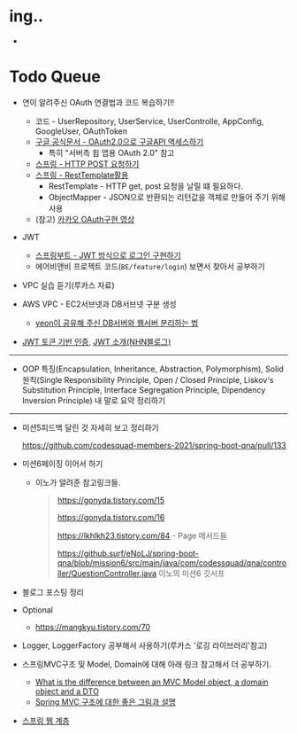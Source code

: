 # ing..

- 



# Todo Queue

- 연이 알려주신 OAuth 연결법과 코드 복습하기!!

  - 코드 - UserRepository, UserService, UserControlle, AppConfig, GoogleUser, OAuthToken
  - [구글 공식문서 - OAuth2.0으로 구글API 액세스하기](https://developers.google.com/identity/protocols/oauth2)
    - 특히  "서버측 윕 앱용 OAuth 2.0" 참고
  - [스프링 - HTTP POST 요청하기](https://withseungryu.tistory.com/116)
  - [스프링 - RestTemplate활용](https://preamtree.tistory.com/167)
    - RestTemplate - HTTP get, post 요청을 날릴 떄 필요하다.
    - ObjectMapper - JSON으로 반환되는 리턴값을 객체로 만들어 주기 위해 사용
  - (참고) [카카오 OAuth구현 영상](https://www.youtube.com/watch?v=YtFYSva6MbI&list=PL93mKxaRDidECgjOBjPgI3Dyo8ka6Ilqm&index=65)
- JWT
  - [스프링부트 - JWT 방식으로 로그인 구현하기](https://ocblog.tistory.com/56)
  - 에어비앤비 프로젝트 코드(`BE/feature/login`) 보면서 찾아서 공부하기
- VPC 실습 듣기(루카스 자료)


- AWS VPC - EC2서브넷과 DB서브넷 구분 생성
  - [yeon이 공유해 주신 DB서버와 웹서버 분리하는 법](https://velog.io/@yeon/public-subnet%EA%B3%BC-private-subnet%EC%97%90-%EC%9B%B9%EC%84%9C%EB%B2%84%EC%99%80-%EB%8D%B0%EC%9D%B4%ED%84%B0%EB%B2%A0%EC%9D%B4%EC%8A%A4-%EB%B6%84%EB%A6%AC%ED%95%B4%EC%84%9C-%EB%B0%B0%ED%8F%AC%ED%95%98%EA%B8%B0)
- [JWT 토큰 기반 인증](https://velopert.com/2350), [JWT 소개(NHN블로그)](https://meetup.toast.com/posts/239)


---

- OOP 특징(Encapsulation, Inheritance, Abstraction, Polymorphism),
  Solid원칙(Single Responsibility Principle, Open / Closed Principle, Liskov's Substitution Principle, Interface Segregation Principle, Dipendency Inversion Principle) 내 말로 요약 정리하기

---

- 미션5피드백 달린 것 자세히 보고 정리하기

  https://github.com/codesquad-members-2021/spring-boot-qna/pull/133

- 미션6페이징 이어서 하기

  - 이노가 알려준 참고링크들.

    >https://gonyda.tistory.com/15
    >
    >https://gonyda.tistory.com/16
    >
    >https://lkhlkh23.tistory.com/84 - Page 메서드들
    >
    >https://github.surf/eNoLJ/spring-boot-qna/blob/mission6/src/main/java/com/codessquad/qna/controller/QuestionController.java 이노의 미션6 깃서프

- 블로그 포스팅 정리

- Optional

  - https://mangkyu.tistory.com/70 

- Logger, LoggerFactory 공부해서 사용하기(루카스 '로깅 라이브러리'참고)

- 스프링MVC구조 및 Model, Domain에 대해 아래 링크 참고해서 더 공부하기.

  - [What is the difference between an MVC Model object, a domain object and a DTO](https://stackoverflow.com/questions/3853749/what-is-the-difference-between-an-mvc-model-object-a-domain-object-and-a-dto)
  - [Spring MVC 구조에 대한 좋은 그림과 설명](https://justforchangesake.wordpress.com/2014/05/07/spring-mvc-request-life-cycle/)

- [스프링 웹 계층](https://www.petrikainulainen.net/software-development/design/understanding-spring-web-application-architecture-the-classic-way/)

